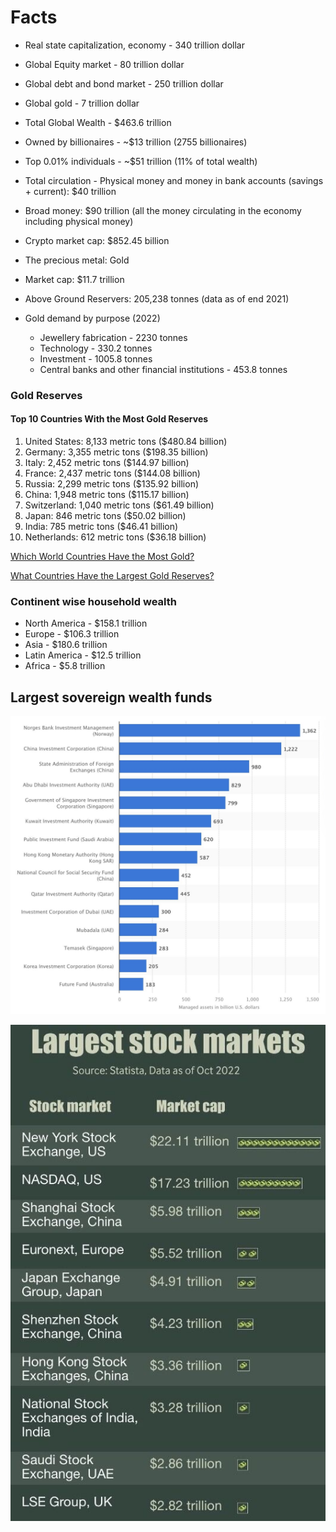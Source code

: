 # Facts

- Real state capitalization, economy - 340 trillion dollar
- Global Equity market - 80 trillion dollar
- Global debt and bond market - 250 trillion dollar
- Global gold - 7 trillion dollar

- Total Global Wealth - $463.6 trillion
- Owned by billionaires - ~$13 trillion (2755 billionaires)
- Top 0.01% individuals - ~$51 trillion (11% of total wealth)
- Total circulation - Physical money and money in bank accounts (savings + current): $40 trillion
- Broad money: $90 trillion (all the money circulating in the economy including physical money)
- Crypto market cap: $852.45 billion

- The precious metal: Gold
- Market cap: $11.7 trillion
- Above Ground Reservers: 205,238 tonnes (data as of end 2021)
- Gold demand by purpose (2022)
  - Jewellery fabrication - 2230 tonnes
  - Technology - 330.2 tonnes
  - Investment - 1005.8 tonnes
  - Central banks and other financial institutions - 453.8 tonnes

### Gold Reserves

#### Top 10 Countries With the Most Gold Reserves

1. United States: 8,133 metric tons ($480.84 billion)
2. Germany: 3,355 metric tons ($198.35 billion)
3. Italy: 2,452 metric tons ($144.97 billion)
4. France: 2,437 metric tons ($144.08 billion)
5. Russia: 2,299 metric tons ($135.92 billion)
6. China: 1,948 metric tons ($115.17 billion)
7. Switzerland: 1,040 metric tons ($61.49 billion)
8. Japan: 846 metric tons ($50.02 billion)
9. India: 785 metric tons ($46.41 billion)
10. Netherlands: 612 metric tons ($36.18 billion)

[Which World Countries Have the Most Gold?](https://www.madisontrust.com/information-center/which-world-countries-have-the-most-gold/)

[What Countries Have the Largest Gold Reserves?](https://www.investopedia.com/ask/answers/040715/what-countries-have-largest-gold-reserves.asp)

### Continent wise household wealth

- North America - $158.1 trillion
- Europe - $106.3 trillion
- Asia - $180.6 trillion
- Latin America - $12.5 trillion
- Africa - $5.8 trillion

## Largest sovereign wealth funds

![image](../media/TODO-Financial-Finance-Investing-image2.jpg)

![image](../media/largest-stock-markets.jpg)
